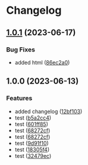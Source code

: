 # Changelog

## [1.0.1](https://github.com/ArmandoGomez2001/GitHub-POC/compare/v1.0.0...v1.0.1) (2023-06-17)


### Bug Fixes

* added html ([86ec2a0](https://github.com/ArmandoGomez2001/GitHub-POC/commit/86ec2a04944837b5d600bb8498ed5c8291d7273c))

## 1.0.0 (2023-06-13)


### Features

* added changelog ([12bf103](https://github.com/ArmandoGomez2001/GitHub-POC/commit/12bf1039738226f2d867115263ba392fb99da944))
* test ([b5a2cc4](https://github.com/ArmandoGomez2001/GitHub-POC/commit/b5a2cc412c77ad6e8ec920b828c50d4182e4bb4b))
* test ([601ff85](https://github.com/ArmandoGomez2001/GitHub-POC/commit/601ff8535b25305fbde7fc9ff91dc61e4d0ab717))
* test ([68272cf](https://github.com/ArmandoGomez2001/GitHub-POC/commit/68272cf7375d0508085b954cd6a51a5718e9e16d))
* test ([68272cf](https://github.com/ArmandoGomez2001/GitHub-POC/commit/68272cf7375d0508085b954cd6a51a5718e9e16d))
* test ([9d91f10](https://github.com/ArmandoGomez2001/GitHub-POC/commit/9d91f1094375115bc9f57b864103e73310184613))
* test ([18305f4](https://github.com/ArmandoGomez2001/GitHub-POC/commit/18305f4efe6caf149d5f0d37d2d399524c1f5076))
* test ([32479ec](https://github.com/ArmandoGomez2001/GitHub-POC/commit/32479ec847a1ee88d5c231890fe3a9b104ce330f))
